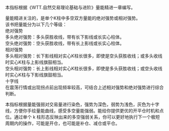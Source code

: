 本指标根据《WTT.自然交易理论基础与进阶》量能精进一章编写。  
  
量能精进关注的，是单个K柱中多空双方量能的绝对强势或相对强势。  
该书把量能分为以下几个等级：  
绝对强势  
多头绝对强势：多头获胜收线，带有长下影线或长实心柱体。  
空头绝对强势：空头获胜收线，带有长上影线或长实心柱体。  
相对强势  
多头相对强势：长下影线相对实心K柱长很多，即使是空头获胜收线；或多头收线时实心K柱与上影线旗鼓相当。  
空头相对强势：长上影线相对实心K柱长很多，即使是多头获胜收线；或空头收线时实心K柱与下影线旗鼓相当。  
十字线  
在震荡行情或出现拐点前出现频率较高，可结合上述相对强势和绝对强势进行综合判断。  
  
本指标根据量能强弱对交易量进行染色，强势为深色，弱势为浅色，灰色为十字线，方便你手绘量能曲线，感受多空量能强弱。能给你提供更优的开平仓时机和点位。通过单个 k 柱形态反映出来的多空强弱关系，你可以更好地执行下一个极短周期内的操作，可能是开仓，也可能是补仓、减仓或平仓。


